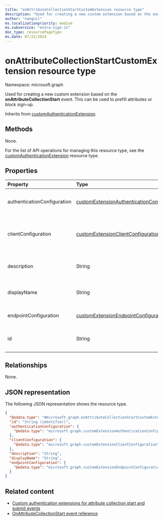 ```yaml
---
title: "onAttributeCollectionStartCustomExtension resource type"
description: "Used for creating a new custom extension based on the onAttributeCollectionStart event."
author: "nanguil"
ms.localizationpriority: medium
ms.subservice: "entra-sign-in"
doc_type: resourcePageType
ms.date: 07/22/2024
---
```


# onAttributeCollectionStartCustomExtension resource type

Namespace: microsoft.graph

Used for creating a new custom extension based on the **onAttributeCollectionStart** event. This can be used to prefill attributes or block sign-up.

Inherits from [customAuthenticationExtension](../resources/customauthenticationextension.md).

## Methods
None.

For the list of API operations for managing this resource type, see the [customAuthenticationExtension](../resources/customauthenticationextension.md) resource type.

## Properties
|Property|Type|Description|
|:---|:---|:---|
|authenticationConfiguration|[customExtensionAuthenticationConfiguration](../resources/customextensionauthenticationconfiguration.md)|Configuration for securing the API call. For example, using OAuth client credentials flow. Inherited from [customCalloutExtension](../resources/customcalloutextension.md).|
|clientConfiguration|[customExtensionClientConfiguration](../resources/customextensionclientconfiguration.md)|HTTP connection settings that define how long Microsoft Entra ID can wait for a connection, how many times you can retry a timed-out connection and the exception scenarios when retries are allowed. Inherited from [customCalloutExtension](../resources/customcalloutextension.md).|
|description|String|Description for the onAttributeCollectionStartCustomExtension object. Inherited from [customCalloutExtension](../resources/customcalloutextension.md).|
|displayName|String|Display name for the onAttributeCollectionStartCustomExtension object. Inherited from [customCalloutExtension](../resources/customcalloutextension.md).|
|endpointConfiguration|[customExtensionEndpointConfiguration](../resources/customextensionendpointconfiguration.md)|The type and details for configuring the endpoint to call the app's workflow. Inherited from [customCalloutExtension](../resources/customcalloutextension.md).|
|id|String|Identifier for the onAttributeCollectionStartCustomExtension object. Inherited from entity. Inherited from [entity](../resources/entity.md).|

## Relationships
None.

## JSON representation
The following JSON representation shows the resource type.
<!-- {
  "blockType": "resource",
  "keyProperty": "id",
  "@odata.type": "microsoft.graph.onAttributeCollectionStartCustomExtension",
  "baseType": "microsoft.graph.customAuthenticationExtension",
  "openType": false
}
-->
``` json
{
  "@odata.type": "#microsoft.graph.onAttributeCollectionStartCustomExtension",
  "id": "String (identifier)",
  "authenticationConfiguration": {
    "@odata.type": "microsoft.graph.customExtensionAuthenticationConfiguration"
  },
  "clientConfiguration": {
    "@odata.type": "microsoft.graph.customExtensionClientConfiguration"
  },
  "description": "String",
  "displayName": "String",
  "endpointConfiguration": {
    "@odata.type": "microsoft.graph.customExtensionEndpointConfiguration"
  }
}
```

## Related content

- [Custom authentication extensions for attribute collection start and submit events](/entra/identity-platform/custom-extension-attribute-collection)
- [OnAttributeCollectionStart event reference](/entra/identity-platform/custom-extension-onattributecollectionstart-reference)
